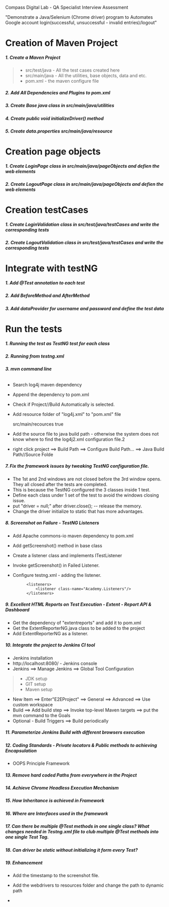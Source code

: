 Compass Digital Lab - QA Specialist Interview Assessment

"Demonstrate a Java/Selenium (Chrome driver) program to Automates Google account login(successful, unsuccessful - invalid entries)/logout"


# Creation of Maven Project

##### 1. Create a Maven Project

>* src/test/java - All the test cases created here
>* src/main/java - All the utilities, base objects, data and etc.
>* pom.xml - the maven configure file

##### 2. Add All Dependencies and Plugins to pom.xml
##### 3. Create Base java class in src/main/java/utilities
##### 4. Create public void initializeDriver() method
##### 5. Create data.properties src/main/java/resource

# Creation page objects

##### 1. Create LoginPage class in src/main/java/pageObjects and defien the web elements 
##### 2. Create LogoutPage class in src/main/java/pageObjects and defien the web elements 

# Creation testCases

##### 1. Create LoginValidation class in src/test/java/testCases and write the corresponding tests 
##### 2. Create LogoutValidation class in src/test/java/testCases and write the corresponding tests 

# Integrate with testNG

##### 1. Add @Test annotation to each test 
##### 2. Add BeforeMethod and AfterMethod
##### 3. Add dataProvider for username and password and define the test data

# Run the tests

##### 1. Running the test as TestNG test for each class
##### 2. Running from testng.xml
##### 3. mvn command line
###### 
* Search log4j maven dependency
* Append the dependency to pom.xml
* Check if Project//Build Automatically is selected.
* Add resource folder of "log4j.xml" to "pom.xml" file

	<resources>
			<resource>
				<directory>src/main/recources</directory>
				<filtering>true</filtering>
		</resource>
	<resources>
	
* Add the source file to java build path - otherwise the system does not know where to find the log4j2.xml configuration file.2
* right click project ==> Build Path ==> Configure Build Path... ==> Java Build Path//Source Folde

##### 7. Fix the framework issues by tweaking TestNG configuration file.
* The 1st and 2nd windows are not closed before the 3rd window opens. They all closed after the tests are completed.
* This is because the TestNG configured the 3 classes inside 1 test. 
* Define each class under 1 set of the test to avoid the windows closing issue. 
* put "driver = null;" after driver.close(); -- release the memory.
* Change the driver initialize to static that has more advantages. 

##### 8. Screenshot on Failure - TestNG Listeners
* Add Apache commons-io maven dependency to pom.xml
* Add getScreenshot() method in base class
* Create a listener class and implements ITestListener
* Invoke getScreenshot() in Failed Listener.
* Configure testng.xml - adding the listener.

			<listeners>
				<listener class-name="Academy.Listeners"/>
			</listeners> 

##### 9. Excellent HTML Reports on Test Execution - Extent - Report API & Dashboard
* Get the dependency of "extentreports" and add it to pom.xml
* Get the ExtentReporterNG.java class to be added to the project
* Add ExtentReporterNG as a listener.

##### 10. Integrate the project to Jenkins CI tool
* Jenkins installation
* http://localhost:8080/ - Jenkins console
* Jenkins ==> Manage Jenkins ==> Global Tool Configuration

>* JDK setup
>* GIT setup
>* Maven setup

* New Item ==> Enter"E2EProject" ==> General ==> Advanced ==> Use custom workspace
* Build ==> Add build step ==> Invoke top-level Maven targets ==> put the mvn command to the Goals
* Optional - Build Triggers ==> Build periodically

##### 11. Parameterize Jenkins Build with different browsers execution

##### 12. Coding Standards - Private locators & Public methods to achieving Encapsulation 
* OOPS Principle Framework

##### 13. Remove hard coded Paths from everywhere in the Project

##### 14. Achieve Chrome Headless Execution Mechanism

##### 15. How Inheritance is achieved in Framework

##### 16. Where are Interfaces used in the framework

##### 17. Can there be multiple @Test methods in one single class? What changes needed in Testng.xml file to club multiple @Test methods into one single Test Tag.

##### 18. Can driver be static without initializing it form every Test?



##### 19. Enhancement
* Add the timestamp to the screenshot file.
* Add the webdrivers to resources folder and change the path to dynamic path

* 
